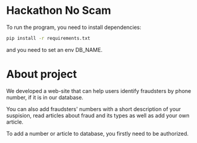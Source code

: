 # Hackathon No Scam
To run the program, you need to install dependencies:

```bash
pip install -r requirements.txt
```

and you need to set an env DB_NAME.

# About project
We developed a web-site that can help users identify fraudsters by phone number, if it is in our database. 

You can also add fraudsters' numbers with a short description of your suspision, read articles about fraud and its types as well as add your own article.

To add a number or article to database, you firstly need to be authorized.